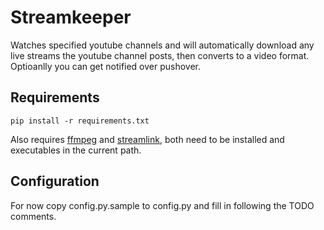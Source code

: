 # Streamkeeper

Watches specified youtube channels and will automatically download any live streams the youtube channel posts, then converts to a video format. Optioanlly you can get notified over pushover.


## Requirements

`pip install -r requirements.txt`

Also requires [ffmpeg](https://ffmpeg.org/) and [streamlink](https://github.com/streamlink/streamlink), both need to be installed and executables in the current path.

## Configuration

For now copy config.py.sample to config.py and fill in following the TODO comments.
